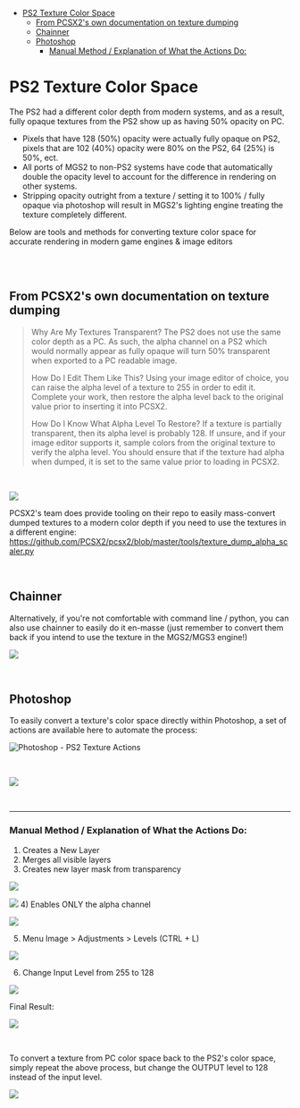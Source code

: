 
- [PS2 Texture Color Space](#ps2-texture-color-space)
	- [From PCSX2's own documentation on texture dumping](#from-pcsx2s-own-documentation-on-texture-dumping)
	- [Chainner](#chainner)
	- [Photoshop](#photoshop)
		- [Manual Method / Explanation of What the Actions Do:](#manual-method--explanation-of-what-the-actions-do)

# PS2 Texture Color Space
The PS2 had a different color depth from modern systems, and as a result, fully opaque textures from the PS2 show up as having 50% opacity on PC.

- Pixels that have 128 (50%) opacity were actually fully opaque on PS2, pixels that are 102 (40%) opacity were 80% on the PS2, 64 (25%) is 50%, ect.
- All ports of MGS2 to non-PS2 systems have code that automatically double the opacity level to account for the difference in rendering on other systems.
- Stripping opacity outright from a texture / setting it to 100% / fully opaque via photoshop will result in MGS2's lighting engine treating the texture completely different.

Below are tools and methods for converting texture color space for accurate rendering in modern game engines & image editors

<br>
<br>

## From PCSX2's own documentation on texture dumping


> Why Are My Textures Transparent?
> The PS2 does not use the same color depth as a PC. As such, the alpha channel on a PS2 which would normally appear as fully opaque will turn 50% transparent when exported to a PC readable image.
> 
> How Do I Edit Them Like This?
> Using your image editor of choice, you can raise the alpha level of a texture to 255 in order to edit it. Complete your work, then restore the alpha level back to the original value prior to inserting it into PCSX2.
> 
> How Do I Know What Alpha Level To Restore?
> If a texture is partially transparent, then its alpha level is probably 128. If unsure, and if your image editor supports it, sample colors from the original texture to verify the alpha level. You should ensure that if the texture had alpha when dumped, it is set to the same value prior to loading in PCSX2.

<br>

![](resources/images/ps2_colorspace_pcsx2_writeup.png)

PCSX2's team does provide tooling on their repo to easily mass-convert dumped textures to a modern color depth if you need to use the textures in a different engine:
https://github.com/PCSX2/pcsx2/blob/master/tools/texture_dump_alpha_scaler.py


<br>

## Chainner

Alternatively, if you're not comfortable with command line / python, you can also use chainner to easily do it en-masse (just remember to convert them back if you intend to use the texture in the MGS2/MGS3 engine!)

![](resources/images/ps2_colorspace_example_chainner_transparency_splitting.png)

<br>


## Photoshop 

To easily convert a texture's color space directly within Photoshop, a set of actions are available here to automate the process: 

![Photoshop - PS2 Texture Actions](PS2%20Texture%20Actions.atn)

<br>



![](resources/images/ps2_colorspace_example_photoshop_actions.png)

<br>

---


### Manual Method / Explanation of What the Actions Do:
1) Creates a New Layer
2) Merges all visible layers
3) Creates new layer mask from transparency
   
![](resources/images/ps2_colorspace_photoshop_layer_masking.png)


![](resources/images/ps2_colorspace_example_photoshop_final.png)
4) Enables ONLY the alpha channel
   
![](resources/images/ps2_colorspace_example_photoshop_mask_splitting.png)

5) Menu Image > Adjustments > Levels (CTRL + L)
   
![](resources/images/ps2_colorspace_example_photoshop_level_doubling.png)

6) Change Input Level from 255 to 128 

![](resources/images/ps2_colorspace_example_photoshop_alpha_multiplication.png)

Final Result:

![](resources/images/ps2_colorspace_example_photoshop_final_2.png)

<br>

To convert a texture from PC color space back to the PS2's color space, simply repeat the above process, but change the OUTPUT level to 128 instead of the input level.

![](resources/images/ps2_colorspace_example_photoshop_alpha_levels.png)





